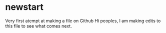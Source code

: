 # newstart
Very first atempt at making a file on Github
Hi peoples, I am making edits to this file to see what comes next.
